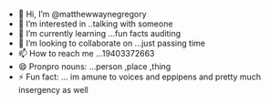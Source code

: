 - 👋 Hi, I’m @matthewwaynegregory
- 👀 I’m interested in ..talking with someone
- 🌱 I’m currently learning ...fun facts auditing
- 💞️ I’m looking to collaborate on ...just passing time
- 📫 How to reach me ...19403372663
- 😄 Pronpro nouns: ...person ,place ,thing
- ⚡ Fun fact: ... im amune to voices and eppipens and pretty much insergency as well

<!---
matthewwaynegregory/matthewwaynegregory is a ✨ special ✨ repository because its `README.md` (this file) appears on your GitHub profile.
You can click the Preview link to take a look at your changes.
--->
